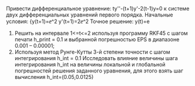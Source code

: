 Привести дифференциальное уравнение: ty''-(t+1)y'-2(t-1)y=0 к системе двух дифференциальных уравнений первого порядка.
Начальные условия: {y(t=1)=ⅇ^2
                    y'(t=1)=2ⅇ^2
Точное решение: y(t)=e
1) Решить на интервале 1<=t<=2 используя программу RKF45 с шагом печати h_print = 0.1 и выбранной погрешностью EPS в диапазоне 0.001 – 0.00001;
2) Используя метод Рунге-Кутты 3-й степени точности с шагом интегрирования h_int = 0.1
Исследовать влияние величины шага интегрирования h_int на величины локальной и глобальной погрешностей решения заданного уравнения, для этого взять шаг вычисления h_int=(0.05,0.0125)
